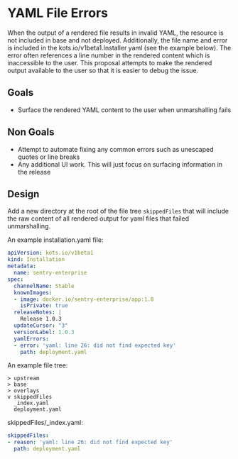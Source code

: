 # YAML File Errors

When the output of a rendered file results in invalid YAML, the resource is not included in base and not deployed.
Additionally, the file name and error is included in the kots.io/v1beta1.Installer yaml (see the example below).
The error often references a line number in the rendered content which is inaccessible to the user.
This proposal attempts to make the rendered output available to the user so that it is easier to debug the issue.

## Goals

- Surface the rendered YAML content to the user when unmarshalling fails

## Non Goals

- Attempt to automate fixing any common errors such as unescaped quotes or line breaks
- Any additional UI work. This will just focus on surfacing information in the release

## Design

Add a new directory at the root of the file tree `skippedFiles` that will include the raw content of all rendered output for yaml files that failed unmarshalling.

An example installation.yaml file:

```yaml
apiVersion: kots.io/v1beta1
kind: Installation
metadata:
  name: sentry-enterprise
spec:
  channelName: Stable
  knownImages:
  - image: docker.io/sentry-enterprise/app:1.0
    isPrivate: true
  releaseNotes: |
    Release 1.0.3
  updateCursor: "3"
  versionLabel: 1.0.3
  yamlErrors:
  - error: 'yaml: line 26: did not find expected key'
    path: deployment.yaml
```

An example file tree:

```
> upstream
> base
> overlays
v skippedFiles
  _index.yaml
  deployment.yaml
```

skippedFiles/\_index.yaml:

```yaml
skippedFiles:
- reason: 'yaml: line 26: did not find expected key'
  path: deployment.yaml
```
